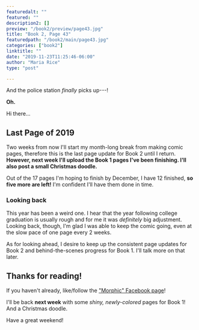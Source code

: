 ```yaml
---
featuredalt: ""
featured: ""
description2: []
preview: "/book2/preview/page43.jpg"
title: "Book 2, Page 43"
featuredpath: "/book2/main/page43.jpg"
categories: ["book2"]
linktitle: ""
date: "2019-11-23T11:25:46-06:00"
author: "Maria Rice"
type: "post"

---
```


And the police station _finally_ picks up---!

**Oh.**

Hi there...

## Last Page of 2019 

Two weeks from now I'll start my month-long break from making comic pages, therefore this is the last page update for Book 2 until I return. 
**However, next week I'll upload the Book 1 pages I've been finishing. I'll also post a small Christmas doodle.** 

Out of the 17 pages I'm hoping to finish by December, I have 12 finished, **so five more are left!**
I'm confident I'll have them done in time. 

### Looking back

This year has been a weird one. 
I hear that the year following college graduation is usually rough and for me it was _definitely_ big adjustment. 
Looking back, though, I'm glad I was able to keep the comic going, even at the slow pace of one page every 2 weeks. 

As for looking ahead, I desire to keep up the consistent page updates for Book 2 and behind-the-scenes progress for Book 1. I'll talk more on that later. 

## Thanks for reading! 

If you haven't already, like/follow the ["Morphic" Facebook page](https://www.facebook.com/MorphicGraphicNovel)!

I'll be back **next week** with some _shiny, newly-colored_ pages for Book 1! And a Christmas doodle. 

Have a great weekend!
